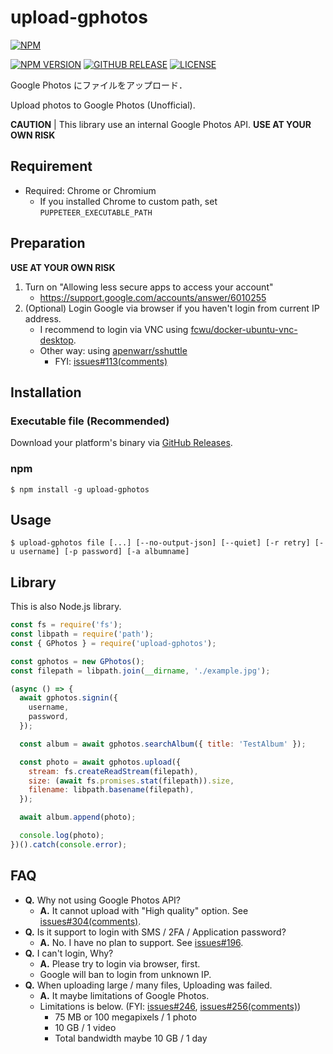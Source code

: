 # upload-gphotos

[![NPM](https://nodei.co/npm/upload-gphotos.png?compact=true)](https://nodei.co/npm/upload-gphotos/)

[![NPM VERSION](https://flat.badgen.net/npm/v/upload-gphotos?icon=npm)](https://www.npmjs.com/package/upload-gphotos)
[![GITHUB RELEASE](https://flat.badgen.net/github/release/3846masa/upload-gphotos)](https://github.com/3846masa/upload-gphotos/releases)
[![LICENSE](https://flat.badgen.net/github/license/3846masa/upload-gphotos)](./LICENSE)

Google Photos にファイルをアップロード．

Upload photos to Google Photos (Unofficial).

**CAUTION** | This library use an internal Google Photos API. **USE AT YOUR OWN RISK**

## Requirement

- Required: Chrome or Chromium
  - If you installed Chrome to custom path, set `PUPPETEER_EXECUTABLE_PATH`

## Preparation

**USE AT YOUR OWN RISK**

1. Turn on "Allowing less secure apps to access your account"
   - https://support.google.com/accounts/answer/6010255
2. (Optional) Login Google via browser if you haven't login from current IP address.
   - I recommend to login via VNC using [fcwu/docker-ubuntu-vnc-desktop].
   - Other way: using [apenwarr/sshuttle]
     - FYI: [issues#113(comments)]

[fcwu/docker-ubuntu-vnc-desktop]: https://github.com/fcwu/docker-ubuntu-vnc-desktop
[apenwarr/sshuttle]: https://github.com/apenwarr/sshuttle
[issues#113(comments)]: https://github.com/3846masa/upload-gphotos/issues/113#issuecomment-277141489

## Installation

### Executable file (Recommended)

Download your platform's binary via [GitHub Releases].

[github releases]: https://github.com/3846masa/upload-gphotos/releases

### npm

```
$ npm install -g upload-gphotos
```

## Usage

```
$ upload-gphotos file [...] [--no-output-json] [--quiet] [-r retry] [-u username] [-p password] [-a albumname]
```

## Library

This is also Node.js library.

```js
const fs = require('fs');
const libpath = require('path');
const { GPhotos } = require('upload-gphotos');

const gphotos = new GPhotos();
const filepath = libpath.join(__dirname, './example.jpg');

(async () => {
  await gphotos.signin({
    username,
    password,
  });

  const album = await gphotos.searchAlbum({ title: 'TestAlbum' });

  const photo = await gphotos.upload({
    stream: fs.createReadStream(filepath),
    size: (await fs.promises.stat(filepath)).size,
    filename: libpath.basename(filepath),
  });

  await album.append(photo);

  console.log(photo);
})().catch(console.error);
```

## FAQ

- **Q.** Why not using Google Photos API?
  - **A.** It cannot upload with "High quality" option. See [issues#304(comments)].
- **Q.** Is it support to login with SMS / 2FA / Application password?
  - **A.** No. I have no plan to support. See [issues#196].
- **Q.** I can't login, Why?
  - **A.** Please try to login via browser, first.
  - Google will ban to login from unknown IP.
- **Q.** When uploading large / many files, Uploading was failed.
  - **A.** It maybe limitations of Google Photos.
  - Limitations is below. (FYI: [issues#246], [issues#256(comments)])
    - 75 MB or 100 megapixels / 1 photo
    - 10 GB / 1 video
    - Total bandwidth maybe 10 GB / 1 day

[issues#196]: https://github.com/3846masa/upload-gphotos/issues/196
[issues#246]: https://github.com/3846masa/upload-gphotos/issues/246
[issues#256(comments)]: https://github.com/3846masa/upload-gphotos/issues/256#issuecomment-356458407
[issues#304(comments)]: https://github.com/3846masa/upload-gphotos/issues/304#issuecomment-433676584
